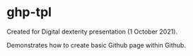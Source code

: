 # ghp-tpl

Created for Digital dexterity presentation (1 October 2021).

Demonstrates how to create basic Github page within Github.
